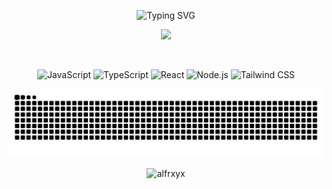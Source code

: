 <p align="center">
  <img src="https://readme-typing-svg.demolab.com?font=Fira+Code&pause=1000&color=F7DD00&background=152238&center=true&vCenter=true&width=435&lines=Hi%2C+I'm+Alfarabi+Gazali+Sati+%F0%9F%91%8B" alt="Typing SVG" />
</p>
<p align="center">
  <img src="https://media2.giphy.com/media/v1.Y2lkPTc5MGI3NjExdmpicXFiMW1jOHUxaGl4YnF4OGRqZjhxeGZoZHliemhkZWFzZGE0eiZlcD12MV9pbnRlcm5hbF9naWZfYnlfaWQmY3Q9Zw/JRlqKEzTDKci5JPcaL/giphy.gif" width="700">
</p>
<br>

<p align="center">
  <img src="https://img.shields.io/badge/JavaScript-F7DD00?style=for-the-badge&logo=javascript&logoColor=black" alt="JavaScript"/>
  <img src="https://img.shields.io/badge/TypeScript-152238?style=for-the-badge&logo=typescript&logoColor=white" alt="TypeScript"/>
  <img src="https://img.shields.io/badge/React-DC2626?style=for-the-badge&logo=react&logoColor=white" alt="React"/>
  <img src="https://img.shields.io/badge/Node.js-F7DD00?style=for-the-badge&logo=nodedotjs&logoColor=black" alt="Node.js"/>
  <img src="https://img.shields.io/badge/Tailwind_CSS-152238?style=for-the-badge&logo=tailwind-css&logoColor=white" alt="Tailwind CSS"/>
</p>

<p align="center">
  <img src="https://raw.githubusercontent.com/alfrxyx/alfrxyx/output/github-contribution-grid-snake-dark.svg?palette=yellow,red" alt="snake" />
</p>

<p align="center">
  <img src="https://komarev.com/ghpvc/?username=alfrxyx&label=PROFILE+VIEWS&color=DC2626&style=flat-square" alt="alfrxyx" />
</p>
